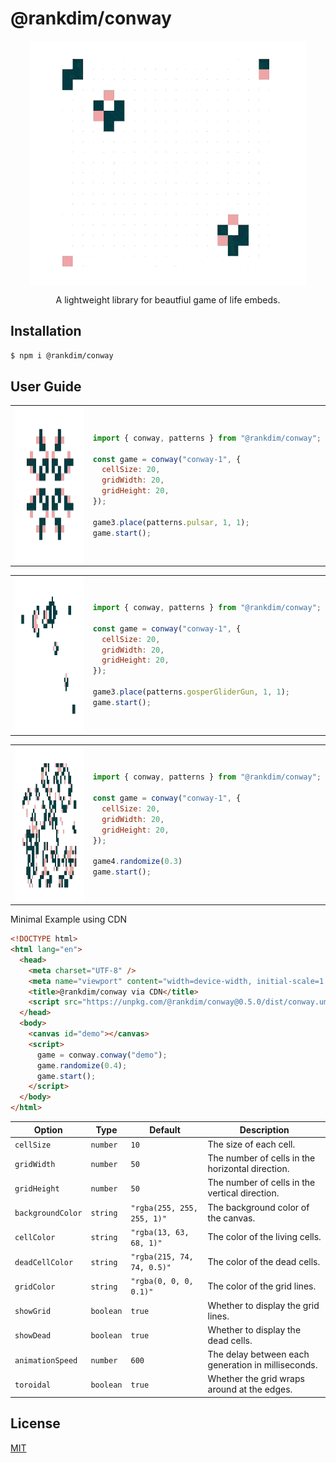# @rankdim/conway


<p align="center">
    <img align="center" src="https://raw.githubusercontent.com/rankdim/conway/refs/heads/main/.assets/glider.gif">
</p>

<p align="center">
    A lightweight library for beautfiul game of life embeds.
</p>



<!-- features -->

<!-- <table>
<tr>
 <td>
    <img align="center" src="./.assets/glider.gif">
  </td>
  <td>

```javascript
import { conway, patterns } from "@rankdim/conway";

const game = conway("conway-1", {
  cellSize: 20,
  gridWidth: 20,
  gridHeight: 20,
});

game.place(patterns.glider, 1, 1);
game.place(patterns.glider, 5, 5);
game.place(patterns.glider, 9, 9);
game.start();
```

  </td>
 
</tr>
</table> -->


## Installation


```bash
$ npm i @rankdim/conway
```

## User Guide

<table>
<tr>
<td>
    <img align="center" width="250" height="250" src="https://raw.githubusercontent.com/rankdim/conway/refs/heads/main/.assets/pulsar.gif">
  </td>
  <td>

```javascript
import { conway, patterns } from "@rankdim/conway";

const game = conway("conway-1", {
  cellSize: 20,
  gridWidth: 20,
  gridHeight: 20,
});

game3.place(patterns.pulsar, 1, 1);
game.start();
```

  </td>
  
</tr>
</table>

<table>
<tr>
<td>
    <img align="center"  width="250" height="250" src="https://raw.githubusercontent.com/rankdim/conway/refs/heads/main/.assets/gun.gif">
  </td>
  <td>

```javascript
import { conway, patterns } from "@rankdim/conway";

const game = conway("conway-1", {
  cellSize: 20,
  gridWidth: 20,
  gridHeight: 20,
});

game3.place(patterns.gosperGliderGun, 1, 1);
game.start();
```

  </td>
  
</tr>
</table>

<table>
<tr>
<td>
    <img align="center" width="250" height="250" src="https://raw.githubusercontent.com/rankdim/conway/refs/heads/main/.assets/random.gif">
  </td>
  <td>

```javascript
import { conway, patterns } from "@rankdim/conway";

const game = conway("conway-1", {
  cellSize: 20,
  gridWidth: 20,
  gridHeight: 20,
});

game4.randomize(0.3)
game.start();
```

  </td>
  
</tr>
</table>

Minimal Example using CDN
```html
<!DOCTYPE html>
<html lang="en">
  <head>
    <meta charset="UTF-8" />
    <meta name="viewport" content="width=device-width, initial-scale=1.0" />
    <title>@rankdim/conway via CDN</title>
    <script src="https://unpkg.com/@rankdim/conway@0.5.0/dist/conway.umd.cjs"></script>
  </head>
  <body>
    <canvas id="demo"></canvas>
    <script>
      game = conway.conway("demo");
      game.randomize(0.4);
      game.start();
    </script>
  </body>
</html>

```


| Option          | Type      | Default                        | Description                                           |
| --------------- | --------- | ------------------------------ | ----------------------------------------------------- |
| `cellSize`      | `number`  | `10`                           | The size of each cell.                       |
| `gridWidth`     | `number`  | `50`                           | The number of cells in the horizontal direction.      |
| `gridHeight`    | `number`  | `50`                           | The number of cells in the vertical direction.        |
| `backgroundColor` | `string`  | `"rgba(255, 255, 255, 1)"`     | The background color of the canvas.                   |
| `cellColor`     | `string`  | `"rgba(13, 63, 68, 1)"`        | The color of the living cells.                        |
| `deadCellColor` | `string`  | `"rgba(215, 74, 74, 0.5)"`     | The color of the dead cells.                          |
| `gridColor`     | `string`  | `"rgba(0, 0, 0, 0.1)"`        | The color of the grid lines.                          |
| `showGrid`      | `boolean` | `true`                         | Whether to display the grid lines.                    |
| `showDead`      | `boolean` | `true`                         | Whether to display the dead cells.                    |
| `animationSpeed`| `number`  | `600`                          | The delay between each generation in milliseconds.    |
| `toroidal`      | `boolean` | `true`                         | Whether the grid wraps around at the edges.           |

<!-- 
Minimal Complete example (using CDN)
```html

``` -->



## License

[MIT](LICENSE)
